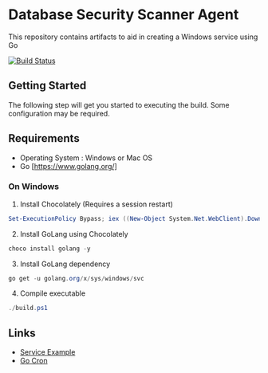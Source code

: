 Database Security Scanner Agent
=============
This repository contains artifacts to aid in creating a Windows service using Go

[![Build Status](https://ci.appveyor.com/api/projects/status/78ok880rhrc32tmw/branch/master?svg=true)](https://ci.appveyor.com/api/projects/status/78ok880rhrc32tmw) 



## Getting Started
The following step will get you started to executing the build.  Some configuration may be required.

## Requirements
- Operating System : Windows or Mac OS
- Go [https://www.golang.org/]

### On Windows
1. Install Chocolately (Requires a session restart)
```powershell
Set-ExecutionPolicy Bypass; iex ((New-Object System.Net.WebClient).DownloadString('https://chocolatey.org/install.ps1'))
```
2. Install GoLang using Chocolately
```powershell
choco install golang -y
```
3. Install GoLang dependency
```powershell
go get -u golang.org/x/sys/windows/svc
```
4. Compile executable
```powershell
./build.ps1
```

## Links
- [Service Example](https://github.com/golang/sys/tree/master/windows/svc/example)
- [Go Cron](https://github.com/jasonlvhit/gocron)